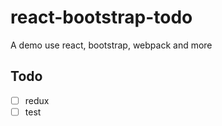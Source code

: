 # react-bootstrap-todo

A demo use react, bootstrap, webpack and more


## Todo
- [ ] redux
- [ ] test